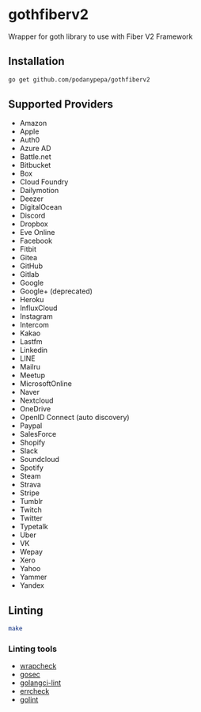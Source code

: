 # gothfiberv2
Wrapper for goth library to use with Fiber V2 Framework

## Installation

```bash
go get github.com/podanypepa/gothfiberv2
```

## Supported Providers

* Amazon
* Apple
* Auth0
* Azure AD
* Battle.net
* Bitbucket
* Box
* Cloud Foundry
* Dailymotion
* Deezer
* DigitalOcean
* Discord
* Dropbox
* Eve Online
* Facebook
* Fitbit
* Gitea
* GitHub
* Gitlab
* Google
* Google+ (deprecated)
* Heroku
* InfluxCloud
* Instagram
* Intercom
* Kakao
* Lastfm
* Linkedin
* LINE
* Mailru
* Meetup
* MicrosoftOnline
* Naver
* Nextcloud
* OneDrive
* OpenID Connect (auto discovery)
* Paypal
* SalesForce
* Shopify
* Slack
* Soundcloud
* Spotify
* Steam
* Strava
* Stripe
* Tumblr
* Twitch
* Twitter
* Typetalk
* Uber
* VK
* Wepay
* Xero
* Yahoo
* Yammer
* Yandex

## Linting

```bash
make
```

### Linting tools

- [wrapcheck](https://github.com/tomarrell/wrapcheck)
- [gosec](https://github.com/securego/gosec)
- [golangci-lint](https://github.com/golangci/golangci-lint)
- [errcheck](https://github.com/kisielk/errcheck)
- [golint](https://github.com/golang/lint)
